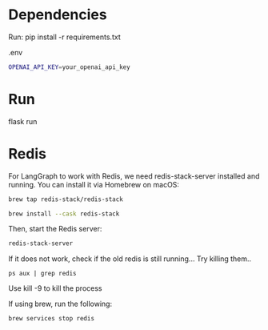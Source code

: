 # Dependencies

Run:
pip install -r requirements.txt

.env
```bash
OPENAI_API_KEY=your_openai_api_key
```

# Run

flask run


# Redis
For LangGraph to work with Redis, we need redis-stack-server installed and running.
You can install it via Homebrew on macOS:
```bash
brew tap redis-stack/redis-stack

brew install --cask redis-stack
```

Then, start the Redis server:
```bash
redis-stack-server
```

If it does not work, check if the old redis is still running...
Try killing them..

```
ps aux | grep redis
```

Use kill -9 to kill the process

If using brew, run the following:
```
brew services stop redis
```
